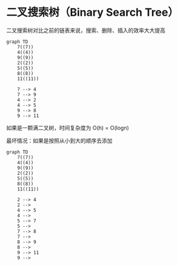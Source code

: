 # 二叉搜索树（Binary Search Tree）

二叉搜索树对比之前的链表来说，搜索、删除、插入的效率大大提高

```mermaid
graph TD
    7((7))
    4((4))
    9((9))
    2((2))
    5((5))
    8((8))
    11((11))
    
    7 --> 4
    7 --> 9
    4 --> 2
    4 --> 5
    9 --> 8
    9 --> 11
```
如果是一颗满二叉树，时间复杂度为 O(h) = O(logn)

最坏情况：如果是按照从小到大的顺序去添加

```mermaid
graph TD
    7((7))
    4((4))
    9((9))
    2((2))
    5((5))
    8((8))
    11((11))
    
    2 --> 4
    2 --> 
    4 --> 5
    4 --> 
    5 --> 7
    5 --> 
    7 --> 8
    7 --> 
    8 --> 9
    8 --> 
    9 --> 11
    9 --> 
```
